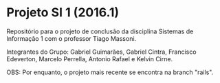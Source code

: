 # Projeto SI 1 (2016.1)

Repositório para o projeto de conclusão da disciplina Sistemas de Informação 1 com o professor Tiago Massoni.

Integrantes do Grupo: Gabriel Guimarães, Gabriel Cintra, Francisco Edeverton, Marcelo Perrella, Antonio Rafael e Kelvin Cirne.


OBS: Por enquanto, o projeto mais recente se encontra na branch "rails".
